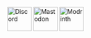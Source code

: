 [<img alt="Discord" height="56" src="https://cdn.jsdelivr.net/npm/@intergrav/devins-badges@3/assets/cozy-minimal/social/discord-plural_vector.svg">](https://discord.com/users/404300687711797248)
[<img alt="Mastodon" height="56" src="https://cdn.jsdelivr.net/npm/@intergrav/devins-badges@3/assets/cozy-minimal/social/mastodon-plural_vector.svg">](https://mas.to/@naturecodevoid)
[<img alt="Modrinth" height="56" src="https://cdn.jsdelivr.net/npm/@intergrav/devins-badges@3/assets/cozy-minimal/available/modrinth_vector.svg">](https://modrinth.com/user/naturecodevoid)

<!-- ![Metrics](./github-metrics.svg) -->
